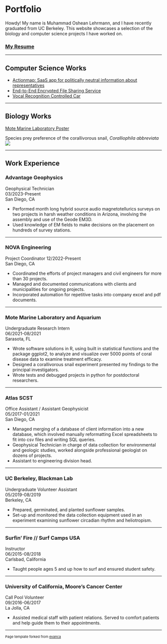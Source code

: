 # Portfolio

Howdy! My name is Muhammad Oshean Lehrmann, and I have recently graduated from UC Berkeley. This website showcases a selection of the biology and computer science projects I have worked on.

### [My Resume](/pdf/JV_MOL_Resume.pdf)

---

## Computer Science Works

- [Actionmap: SaaS app for politically neutral information about representatives](./agile_page)
- [End-to-End Encrypted File Sharing Service](./enc_page)
- [Vocal Recognition Controlled Car](./car_page)
<!--  - [Pacman AI](./ai_page) -->

---

## Biology Works

[Mote Marine Laboratory Poster](https://imgur.com/xQoTsk2)

Species prey preference of the corallivorous snail, _Coralliophila abbreviata_  
<img src="images/MOTE.jpg?raw=true"/>

---

## Work Experience

### Advantage Geophysics

Geophysical Technician  
03/2023-Present  
San Diego, CA
- Performed month long hybrid source audio magnetotellurics surveys on two projects in harsh weather conditions in Arizona, involving the assembly and use of the Geode EM3D.
- Used knowledge of EM fields to make decisions on the placement on hundreds of survey stations.

---

### NOVA Engineering

Project Coordinator
12/2022-Present  
San Diego, CA
- Coordinated the efforts of project managers and civil engineers for more than 30 projects.
- Managed and documented communications with clients and municipalities for ongoing projects.
- Incorporated automation for repetitive tasks into company excel and pdf documents.

---

### Mote Marine Laboratory and Aquarium

Undergraduate Research Intern  
06/2021-08/2021  
Sarasota, FL  
- Wrote software solutions in R, using built in statistical functions and the package ggplot2, to analyze and visualize over 5000 points of coral disease data to examine treatment efficacy.
- Designed a corallivorous snail experiment presented my findings to the principal investigators.
- Wrote tests and debugged projects in python for postdoctoral researchers.


---

### Atlas SCST 	

Office Assistant / Assistant Geophysicist  
05/2017-01/2021  
San Diego, CA  
- Managed merging of a database of client information into a new database, which involved manually reformatting Excel spreadsheets to fit into csv files and writing SQL queries.
-	Geophysical Technician in charge of data collection for environmental and geologic studies, worked alongside professional geologist on dozens of projects.
- Assistant to engineering division head.


---

### UC Berkeley, Blackman Lab

Undergraduate Volunteer Assistant  
05/2019-08/2019  
Berkeley, CA  
- Prepared, germinated, and planted sunflower samples.
- Set-up and monitored the data collection equipment used in an experiment examining sunflower circadian rhythm and heliotropism.   

---

### Surfin’ Fire // Surf Camps USA
Instructor  
06/2015-08/2018    
Carlsbad, California    
-	Taught people ages 5 and up how to surf and ensured student safety.

---

### University of California, Moore’s Cancer Center
Call Pool Volunteer  
09/2016-06/2017  
La Jolla, CA  
- Assisted medical staff with patient relations. Served to comfort patients and help guide them to their appointments.


---
<p style="font-size:11px">Page template forked from <a href="https://github.com/evanca/quick-portfolio">evanca</a></p>
<!-- Remove above link if you don't want to attibute -->
